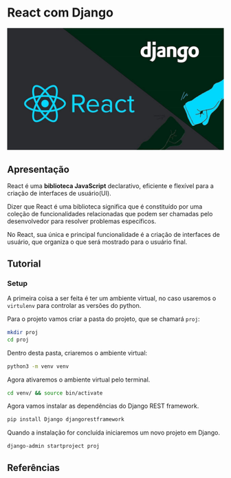 # React com Django

![reactdjango](img/reactdjango.jpeg)

## Apresentação

React é uma **biblioteca JavaScript** declarativo, eficiente e flexível para a criação de interfaces de usuário(UI).

Dizer que React é uma biblioteca significa que é constituído por uma coleção de funcionalidades relacionadas que podem ser chamadas pelo desenvolvedor para resolver problemas específicos.

No React, sua única e principal funcionalidade é a criação de interfaces de usuário, que organiza o que será mostrado para o usuário  final.

## Tutorial

### Setup

A primeira coisa a ser feita é ter um ambiente virtual, no caso usaremos o `virtulenv` para controlar as versões do python.

Para o projeto vamos criar a pasta do projeto, que se chamará `proj`:

```sh
mkdir proj
cd proj
```
Dentro desta pasta, criaremos o ambiente virtual:

```sh
python3 -m venv venv
```
Agora ativaremos o ambiente virtual pelo terminal.
```sh
cd venv/ && source bin/activate
```

Agora vamos instalar as dependẽncias do Django REST framework.

```sh
pip install Django djangorestframework
```
Quando a instalação for concluída iniciaremos um novo projeto em Django.

```sh
django-admin startproject proj
```

## Referências



